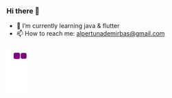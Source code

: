 ### Hi there 👋
- 🌱 I’m currently learning java & flutter
- 📫 How to reach me: alpertunademirbas@gmail.com
<!--
**alperdbs/alperdbs** is a ✨ _special_ ✨ repository because its `README.md` (this file) appears on your GitHub profile.

Here are some ideas to get you started:

- 🔭 I’m currently working on ...
- 🌱 I’m currently learning java & flutter
- 👯 I’m looking to collaborate on ...
- 🤔 I’m looking for help with ...
- 💬 Ask me about ...
- 📫 How to reach me: ...
- 😄 Pronouns: ...
- ⚡ Fun fact: ...
-->
![snake gif](https://github.com/alperdbs/alperdbs/blob/output/github-contribution-grid-snake.gif)
